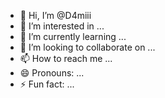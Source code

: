 - 👋 Hi, I’m @D4miii
- 👀 I’m interested in ...
- 🌱 I’m currently learning ...
- 💞️ I’m looking to collaborate on ...
- 📫 How to reach me ...
- 😄 Pronouns: ...
- ⚡ Fun fact: ...

<!---
D4miii/D4miii is a ✨ special ✨ repository because its `README.md` (this file) appears on your GitHub profile.
You can click the Preview link to take a look at your changes.
--->
